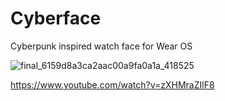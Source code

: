 # Cyberface
Cyberpunk inspired watch face for Wear OS

![final_6159d8a3ca2aac00a9fa0a1a_418525](https://user-images.githubusercontent.com/6339497/135762920-2d03ba66-49b1-4527-a17a-e217ad36fae8.gif)

https://www.youtube.com/watch?v=zXHMraZIlF8
